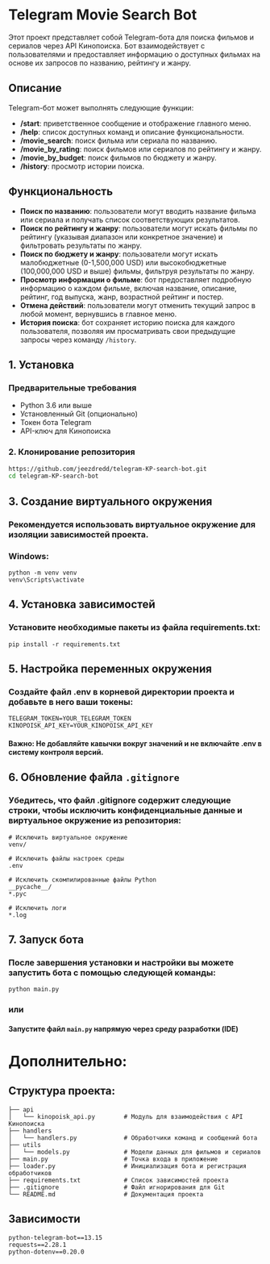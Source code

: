 # Telegram Movie Search Bot

Этот проект представляет собой Telegram-бота для поиска фильмов и сериалов через API Кинопоиска. Бот взаимодействует с пользователями и предоставляет информацию о доступных фильмах на основе их запросов по названию, рейтингу и жанру.

## Описание

Telegram-бот может выполнять следующие функции:

- **/start**: приветственное сообщение и отображение главного меню.
- **/help**: список доступных команд и описание функциональности.
- **/movie_search**: поиск фильма или сериала по названию.
- **/movie_by_rating**: поиск фильмов или сериалов по рейтингу и жанру.
- **/movie_by_budget**: поиск фильмов по бюджету и жанру.
- **/history**: просмотр истории поиска.

## Функциональность

- **Поиск по названию**: пользователи могут вводить название фильма или сериала и получать список соответствующих результатов.
- **Поиск по рейтингу и жанру**: пользователи могут искать фильмы по рейтингу (указывая диапазон или конкретное значение) и фильтровать результаты по жанру.
- **Поиск по бюджету и жанру**: пользователи могут искать малобюджетные (0-1,500,000 USD) или высокобюджетные (100,000,000 USD и выше) фильмы, фильтруя результаты по жанру.
- **Просмотр информации о фильме**: бот предоставляет подробную информацию о каждом фильме, включая название, описание, рейтинг, год выпуска, жанр, возрастной рейтинг и постер.
- **Отмена действий**: пользователи могут отменить текущий запрос в любой момент, вернувшись в главное меню.
- **История поиска**: бот сохраняет историю поиска для каждого пользователя, позволяя им просматривать свои предыдущие запросы через команду `/history`.

## 1. Установка

### Предварительные требования

- Python 3.6 или выше
- Установленный Git (опционально)
- Токен бота Telegram
- API-ключ для Кинопоиска

### 2. Клонирование репозитория

```bash
https://github.com/jeezdredd/telegram-KP-search-bot.git
cd telegram-KP-search-bot
```

## 3. Создание виртуального окружения
### Рекомендуется использовать виртуальное окружение для изоляции зависимостей проекта. 
### Windows:

```
python -m venv venv
venv\Scripts\activate
```

## 4. Установка зависимостей
### Установите необходимые пакеты из файла requirements.txt:

```
pip install -r requirements.txt
```

## 5. Настройка переменных окружения
### Создайте файл .env в корневой директории проекта и добавьте в него ваши токены:

```
TELEGRAM_TOKEN=YOUR_TELEGRAM_TOKEN
KINOPOISK_API_KEY=YOUR_KINOPOISK_API_KEY
```

#### Важно: Не добавляйте кавычки вокруг значений и не включайте .env в систему контроля версий.

## 6. Обновление файла ```.gitignore```
### Убедитесь, что файл .gitignore содержит следующие строки, чтобы исключить конфиденциальные данные и виртуальное окружение из репозитория:

```
# Исключить виртуальное окружение
venv/

# Исключить файлы настроек среды
.env

# Исключить скомпилированные файлы Python
__pycache__/
*.pyc

# Исключить логи
*.log
```

## 7. Запуск бота
### После завершения установки и настройки вы можете запустить бота с помощью следующей команды:
```
python main.py
```
### или
#### Запустите файл ```main.py``` напрямую через среду разработки (IDE)

# Дополнительно:
## Структура проекта:
```
├── api
│   └── kinopoisk_api.py        # Модуль для взаимодействия с API Кинопоиска
├── handlers
│   └── handlers.py             # Обработчики команд и сообщений бота
├── utils
│   └── models.py               # Модели данных для фильмов и сериалов
├── main.py                     # Точка входа в приложение
├── loader.py                   # Инициализация бота и регистрация обработчиков
├── requirements.txt            # Список зависимостей проекта
├── .gitignore                  # Файл игнорирования для Git
└── README.md                   # Документация проекта
```

## Зависимости

```
python-telegram-bot==13.15
requests==2.28.1
python-dotenv==0.20.0
```




   
